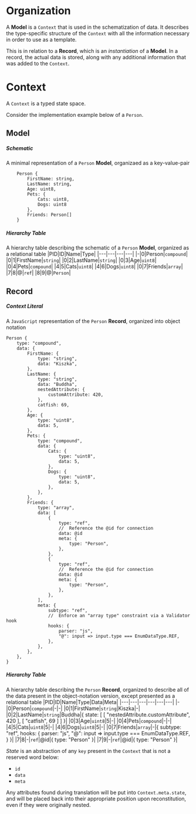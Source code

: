 # Organization
A **Model** is a `Context` that is used in the schematization of data.  It describes the type-specific structure of the `Context` with all the information necessary in order to use as a template.

This is in relation to a **Record**, which is an *instantiation* of a **Model**.  In a record, the actual data is stored, along with any additional information that was added to the `Context`.

# Context
A ```Context``` is a typed state space.

Consider the implementation example below of a `Person`.

## Model

##### Schematic
A minimal representation of a `Person` **Model**, organizaed as a key-value-pair
```
	Person {
		FirstName: string,
		LastName: string,
		Age: uint8,
		Pets: {
			Cats: uint8,
			Dogs: uint8
		},
		Friends: Person[]
	}
```
##### Hierarchy Table
A hierarchy table describing the schematic of a `Person` **Model**, organized as a relational table
|PID|ID|Name|Type|
|---|---|---|---|
|-|0|Person|`compound`|
|0|1|FirstName|`string`|
|0|2|LastName|`string`|
|0|3|Age|`uint8`|
|0|4|Pets|`compound`|
|4|5|Cats|`uint8`|
|4|6|Dogs|`uint8`|
|0|7|Friends|`array`|
|7|8|@|`ref`|
|8|9|@|`Person`|

## Record

##### Context Literal
A `JavaScript` representation of the `Person` **Record**, organized into object notation
```
Person {
	type: "compound",
	data: {
		FirstName: {
			type: "string",
			data: "Kiszka",
		},
		LastName: {
			type: "string",
			data: "Buddha",
			nestedAttribute: {
				customAttribute: 420,
			},
			catfish: 69,
		},
		Age: {
			type: "uint8",
			data: 5,
		},
		Pets: {
			type: "compound",
			data: {
				Cats: {
					type: "uint8",
					data: 5,
				},
				Dogs: {
					type: "uint8",
					data: 5,
				},
			},
		},
		Friends: {
			type: "array",
			data: [
				{
					type: "ref",
					//	Reference the @id for connection
					data: @id
					meta: {
						type: "Person",
					},
				},
				{
					type: "ref",
					//	Reference the @id for connection
					data: @id
					meta: {
						type: "Person",
					},
				},
			],
			meta: {
				subtype: "ref",
				//	Enforce an "array type" constraint via a Validator hook
				hooks: {
					parser: "js",
					"@": input => input.type === EnumDataType.REF,
				},
			},
		},
	},
}
```
##### Hierarchy Table
A hierarchy table describing the `Person` **Record**, organized to describe all of the data present in the object-notation version, except presented as a relational table
|PID|ID|Name|Type|Data|Meta|
|---|---|---|---|---|---|
|-|0|Person|`compound`|-|-|
|0|1|FirstName|`string`|Kiszka|-|
|0|2|LastName|`string`|Buddha|{ state: [ [ "nestedAttribute.customAttribute", 420 ], [ "catfish", 69 ] ] }|
|0|3|Age|`uint8`|5|-|
|0|4|Pets|`compound`|-|-|
|4|5|Cats|`uint8`|5|-|
|4|6|Dogs|`uint8`|5|-|
|0|7|Friends|`array`|-|{ subtype: "ref", hooks: { parser: "js", "@": input => input.type === EnumDataType.REF, } }|
|7|8|-|`ref`|@id|{ type: "Person" }|
|7|9|-|`ref`|@id|{ type: "Person" }|

*State* is an abstraction of any `key` present in the `Context` that is not a reserved word below:

* `id`
* `data`
* `meta`

Any attributes found during translation will be put into `Context.meta.state`, and will be placed back into their appropriate position upon reconstitution, even if they were originally nested.